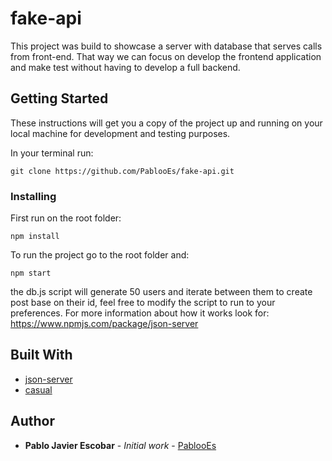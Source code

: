# fake-api

This project was build to showcase a server with database that serves calls from front-end.
That way we can focus on develop the frontend application and make test without having to develop a full backend.

## Getting Started

These instructions will get you a copy of the project up and running on your local machine for development and testing purposes.

In your terminal run:

`git clone https://github.com/PablooEs/fake-api.git`

### Installing

First run on the root folder:

`npm install`

To run the project go to the root folder and:

`npm start`

the db.js script will generate 50 users and iterate between them to create post base on their id, feel free to modify the script to run to your preferences.
For more information about how it works look for: https://www.npmjs.com/package/json-server

## Built With

- [json-server](https://www.npmjs.com/package/json-server)
- [casual](https://www.npmjs.com/package/casual)

## Author

- **Pablo Javier Escobar** - _Initial work_ - [PablooEs](https://github.com/PablooEs)
